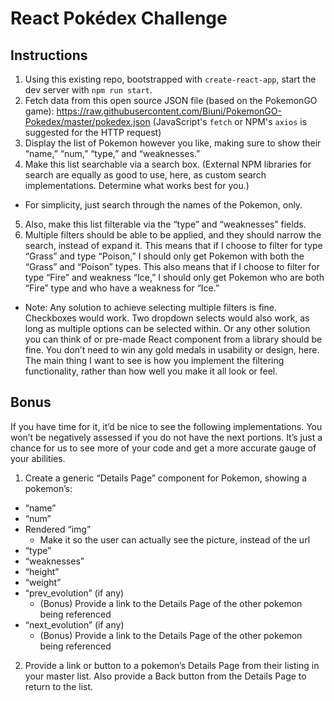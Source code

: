 # React Pokédex Challenge

## Instructions

1. Using this existing repo, bootstrapped with `create-react-app`, start the dev server with `npm run start`.
2. Fetch data from this open source JSON file (based on the PokemonGO game): https://raw.githubusercontent.com/Biuni/PokemonGO-Pokedex/master/pokedex.json (JavaScript's `fetch` or NPM's `axios` is suggested for the HTTP request)
3. Display the list of Pokemon however you like, making sure to show their “name,” “num,” “type,” and “weaknesses.”
4. Make this list searchable via a search box. (External NPM libraries for search are equally as good to use, here, as custom search implementations. Determine what works best for you.)

- For simplicity, just search through the names of the Pokemon, only.

5. Also, make this list filterable via the “type” and “weaknesses” fields.
6. Multiple filters should be able to be applied, and they should narrow the search, instead of expand it. This means that if I choose to filter for type “Grass” and type “Poison,” I should only get Pokemon with both the “Grass” and “Poison” types. This also means that if I choose to filter for type “Fire” and weakness “Ice,” I should only get Pokemon who are both “Fire” type and who have a weakness for “Ice.”

- Note: Any solution to achieve selecting multiple filters is fine. Checkboxes would work. Two dropdown selects would also work, as long as multiple options can be selected within. Or any other solution you can think of or pre-made React component from a library should be fine. You don’t need to win any gold medals in usability or design, here. The main thing I want to see is how you implement the filtering functionality, rather than how well you make it all look or feel.

## Bonus

If you have time for it, it’d be nice to see the following implementations. You won’t be negatively assessed if you do not have the next portions. It’s just a chance for us to see more of your code and get a more accurate gauge of your abilities.

1. Create a generic “Details Page” component for Pokemon, showing a pokemon’s:

- “name”
- “num”
- Rendered “img”
  - Make it so the user can actually see the picture, instead of the url
- “type”
- “weaknesses”
- “height”
- “weight”
- “prev_evolution” (if any)
  - (Bonus) Provide a link to the Details Page of the other pokemon being referenced
- “next_evolution” (if any)
  - (Bonus) Provide a link to the Details Page of the other pokemon being referenced

2. Provide a link or button to a pokemon’s Details Page from their listing in your master list. Also provide a Back button from the Details Page to return to the list.
